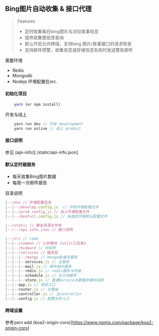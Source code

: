 ## Bing图片自动收集 & 接口代理

> Features
>
> - 定时收集每日bing图片与对应故事信息
> - 提供收集壁纸库查询
> - 默认开启允许跨域，支持bing 图片/故事接口的请求转发
> - 支持邮件预警，收集信息或存储信息失败时发送警告邮件

需要环境
- Redis
- Mongodb
- Nodejs
环境配置在src.

#### 初始化项目
```javascript
    yarn (or npm install)
```

开发与线上
```javascript
    yarn run dev // 开发 development
    yarn run online // 线上 product
```

#### 接口说明
参见 (api-info)[./static/api-info.json]


#### 默认定时器服务
- 每天收集Bing图片数据
- 每周一次邮件报告

目录说明
```javascript
|--/env // 环境配置信息
|--|--/develop.config.js  // 开发环境配置文件
|--|--/prod.config.js // 线上环境配置文件
|--|--/deafult.config.js // 未指定环境默认配置文件

|--/static // 静态资源文件夹
|--/--/api-info.json // 接口说明

|--/src // code
|--|--/common // 公共模块 (utils工具类)
|--|--/midware // 中间件
|--|--/services // 服务层
|--|--|--/mongo // mongodb相关服务
|--|--|--services.js // 主服务
|--|--|--mail.js // 邮件相关服务
|--|--|--redis.js // redis服务与封装
|--|--|--schedule.js // 主计划服务
|--|--|--store.js // 普通Service与数据存储中间层
|--|--app.js // 项目入口
|--|--router.js // 主路由
|--|--controller.js // 主controller
|--|--config.js // 配置文件入口
```


#### 跨域设置
参考yarn add (koa2-origin-cors)[https://www.npmjs.com/package/koa2-origin-cors]


